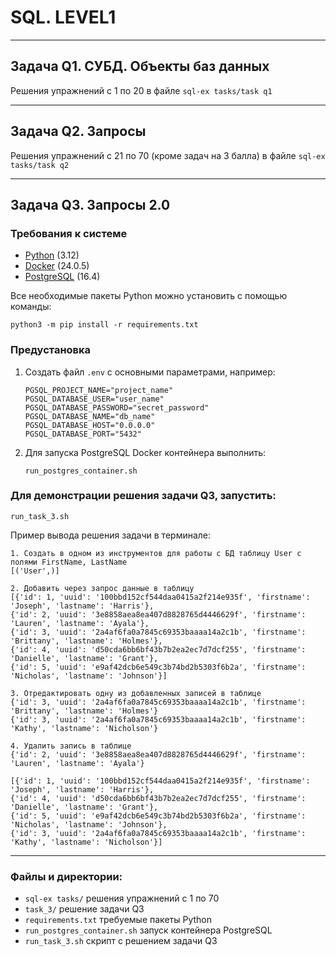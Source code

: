 # SQL. LEVEL1
***


## Задача Q1. СУБД. Объекты баз данных
Решения упражнений с 1 по 20 в файле `sql-ex tasks/task q1`
***


## Задача Q2. Запросы
Решения упражнений с 21 по 70 (кроме задач на 3 балла) в файле `sql-ex tasks/task q2`
***


## Задача Q3. Запросы 2.0
### Требования к системе
* [Python](https://www.python.org/downloads/) (3.12)  
* [Docker](https://docs.docker.com/get-started/get-docker/) (24.0.5)
* [PostgreSQL](https://hub.docker.com/_/postgres) (16.4)

Все необходимые пакеты Python можно установить с помощью команды:
```commandline
python3 -m pip install -r requirements.txt
```

### Предустановка
1. Создать файл `.env` с основными параметрами, например:
    ```text
    PGSQL_PROJECT_NAME="project_name"
    PGSQL_DATABASE_USER="user_name"
    PGSQL_DATABASE_PASSWORD="secret_password"
    PGSQL_DATABASE_NAME="db_name"
    PGSQL_DATABASE_HOST="0.0.0.0"
    PGSQL_DATABASE_PORT="5432"
    ```

2. Для запуска PostgreSQL Docker контейнера выполнить:
    ```commandline
    run_postgres_container.sh
    ```

### Для демонстрации решения задачи Q3, запустить:
```commandline
run_task_3.sh
```
Пример вывода решения задачи в терминале:
```text
1. Создать в одном из инструментов для работы с БД таблицу User с полями FirstName, LastName
[('User',)]

2. Добавить через запрос данные в таблицу
[{'id': 1, 'uuid': '100bbd152cf544daa0415a2f214e935f', 'firstname': 'Joseph', 'lastname': 'Harris'},
{'id': 2, 'uuid': '3e8858aea8ea407d8828765d4446629f', 'firstname': 'Lauren', 'lastname': 'Ayala'},
{'id': 3, 'uuid': '2a4af6fa0a7845c69353baaaa14a2c1b', 'firstname': 'Brittany', 'lastname': 'Holmes'}, 
{'id': 4, 'uuid': 'd50cda6bb6bf43b7b2ea2ec7d7dcf255', 'firstname': 'Danielle', 'lastname': 'Grant'},
{'id': 5, 'uuid': 'e9af42dcb6e549c3b74bd2b5303f6b2a', 'firstname': 'Nicholas', 'lastname': 'Johnson'}]

3. Отредактировать одну из добавленных записей в таблице
{'id': 3, 'uuid': '2a4af6fa0a7845c69353baaaa14a2c1b', 'firstname': 'Brittany', 'lastname': 'Holmes'}
{'id': 3, 'uuid': '2a4af6fa0a7845c69353baaaa14a2c1b', 'firstname': 'Kathy', 'lastname': 'Nicholson'}

4. Удалить запись в таблице
{'id': 2, 'uuid': '3e8858aea8ea407d8828765d4446629f', 'firstname': 'Lauren', 'lastname': 'Ayala'}

[{'id': 1, 'uuid': '100bbd152cf544daa0415a2f214e935f', 'firstname': 'Joseph', 'lastname': 'Harris'},
{'id': 4, 'uuid': 'd50cda6bb6bf43b7b2ea2ec7d7dcf255', 'firstname': 'Danielle', 'lastname': 'Grant'},
{'id': 5, 'uuid': 'e9af42dcb6e549c3b74bd2b5303f6b2a', 'firstname': 'Nicholas', 'lastname': 'Johnson'},
{'id': 3, 'uuid': '2a4af6fa0a7845c69353baaaa14a2c1b', 'firstname': 'Kathy', 'lastname': 'Nicholson'}]
```
***


### Файлы и директории:
* `sql-ex tasks/` решения упражнений с 1 по 70
* `task_3/` решение задачи Q3
* `requirements.txt` требуемые пакеты Python
* `run_postgres_container.sh` запуск контейнера PostgreSQL
* `run_task_3.sh` скрипт с решением задачи Q3
